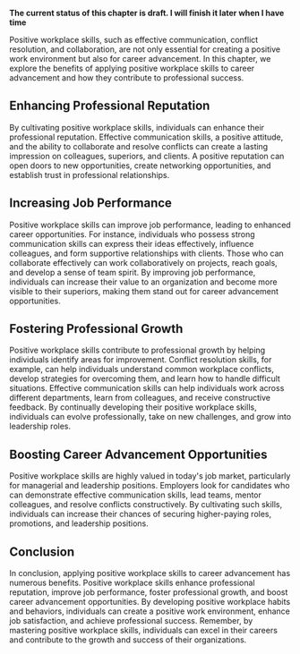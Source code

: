 **The current status of this chapter is draft. I will finish it later when I have time**

Positive workplace skills, such as effective communication, conflict resolution, and collaboration, are not only essential for creating a positive work environment but also for career advancement. In this chapter, we explore the benefits of applying positive workplace skills to career advancement and how they contribute to professional success.

Enhancing Professional Reputation
---------------------------------

By cultivating positive workplace skills, individuals can enhance their professional reputation. Effective communication skills, a positive attitude, and the ability to collaborate and resolve conflicts can create a lasting impression on colleagues, superiors, and clients. A positive reputation can open doors to new opportunities, create networking opportunities, and establish trust in professional relationships.

Increasing Job Performance
--------------------------

Positive workplace skills can improve job performance, leading to enhanced career opportunities. For instance, individuals who possess strong communication skills can express their ideas effectively, influence colleagues, and form supportive relationships with clients. Those who can collaborate effectively can work collaboratively on projects, reach goals, and develop a sense of team spirit. By improving job performance, individuals can increase their value to an organization and become more visible to their superiors, making them stand out for career advancement opportunities.

Fostering Professional Growth
-----------------------------

Positive workplace skills contribute to professional growth by helping individuals identify areas for improvement. Conflict resolution skills, for example, can help individuals understand common workplace conflicts, develop strategies for overcoming them, and learn how to handle difficult situations. Effective communication skills can help individuals work across different departments, learn from colleagues, and receive constructive feedback. By continually developing their positive workplace skills, individuals can evolve professionally, take on new challenges, and grow into leadership roles.

Boosting Career Advancement Opportunities
-----------------------------------------

Positive workplace skills are highly valued in today's job market, particularly for managerial and leadership positions. Employers look for candidates who can demonstrate effective communication skills, lead teams, mentor colleagues, and resolve conflicts constructively. By cultivating such skills, individuals can increase their chances of securing higher-paying roles, promotions, and leadership positions.

Conclusion
----------

In conclusion, applying positive workplace skills to career advancement has numerous benefits. Positive workplace skills enhance professional reputation, improve job performance, foster professional growth, and boost career advancement opportunities. By developing positive workplace habits and behaviors, individuals can create a positive work environment, enhance job satisfaction, and achieve professional success. Remember, by mastering positive workplace skills, individuals can excel in their careers and contribute to the growth and success of their organizations.
